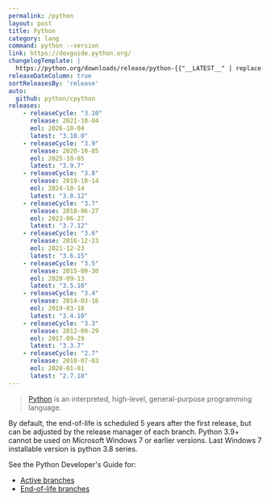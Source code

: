 ```yaml
---
permalink: /python
layout: post
title: Python
category: lang
command: python --version
link: https://devguide.python.org/
changelogTemplate: |
  https://python.org/downloads/release/python-{{"__LATEST__" | replace:'.',''}}/
releaseDateColumn: true
sortReleasesBy: 'release'
auto:
  github: python/cpython
releases:
    - releaseCycle: "3.10"
      release: 2021-10-04
      eol: 2026-10-04
      latest: "3.10.0"
    - releaseCycle: "3.9"
      release: 2020-10-05
      eol: 2025-10-05
      latest: "3.9.7"
    - releaseCycle: "3.8"
      release: 2019-10-14
      eol: 2024-10-14
      latest: "3.8.12"
    - releaseCycle: "3.7"
      release: 2018-06-27
      eol: 2023-06-27
      latest: "3.7.12"
    - releaseCycle: "3.6"
      release: 2016-12-23
      eol: 2021-12-23
      latest: "3.6.15"
    - releaseCycle: "3.5"
      release: 2015-09-30
      eol: 2020-09-13
      latest: "3.5.10"
    - releaseCycle: "3.4"
      release: 2014-03-16
      eol: 2019-03-18
      latest: "3.4.10"
    - releaseCycle: "3.3"
      release: 2012-09-29
      eol: 2017-09-29
      latest: "3.3.7"
    - releaseCycle: "2.7"
      release: 2010-07-03
      eol: 2020-01-01
      latest: "2.7.18"
---
```


> [Python](https://www.python.org/) is an interpreted, high-level, general-purpose programming language.

By default, the end-of-life is scheduled 5 years after the first release, but can be adjusted by the release manager of each branch.
Python 3.9+ cannot be used on Microsoft Windows 7 or earlier versions. Last Windows 7 installable version is python 3.8 series.

See the Python Developer's Guide for:

* [Active branches](https://devguide.python.org/#status-of-python-branches)
* [End-of-life branches](https://devguide.python.org/devcycle/#end-of-life-branches)
